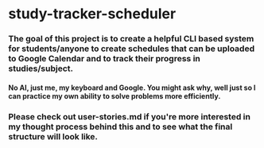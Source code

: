 # study-tracker-scheduler
### The goal of this project is to create a helpful CLI based system for students/anyone to create schedules that can be uploaded to Google Calendar and to track their progress in studies/subject.
#### No AI, just me, my keyboard and Google. You might ask why, well just so I can practice my own ability to solve problems more efficiently.
### Please check out user-stories.md if you're more interested in my thought process behind this and to see what the final structure will look like.